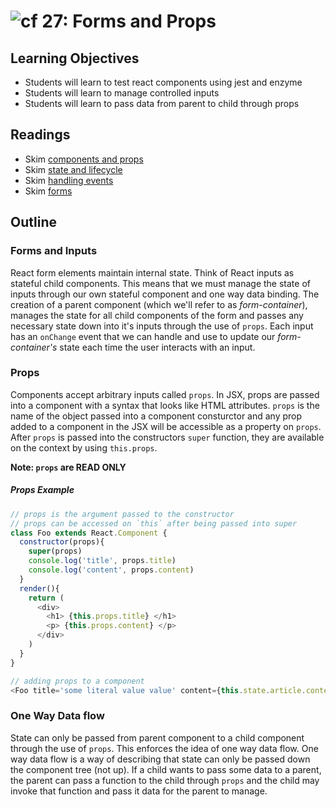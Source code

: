 ![cf](http://i.imgur.com/7v5ASc8.png) 27: Forms and Props
===

## Learning Objectives
* Students will learn to test react components using jest and enzyme
* Students will learn to manage controlled inputs
* Students will learn to pass data from parent to child through props

## Readings
* Skim [components and props](https://facebook.github.io/react/docs/components-and-props.html)
* Skim [state and lifecycle](https://facebook.github.io/react/docs/state-and-lifecycle.html)
* Skim [handling events](https://facebook.github.io/react/docs/handling-events.html)
* Skim [forms](https://facebook.github.io/react/docs/forms.html)

## Outline

### Forms and Inputs
React form elements maintain internal state. Think of React inputs as stateful child components. This means that we must manage the state of inputs through our own stateful component and one way data binding. The creation of a parent component (which we'll refer to as _form-container_), manages the state for all child components of the form and passes any necessary state down into it's inputs through the use of `props`. Each input has an `onChange` event that we can handle and use to update our _form-container's_ state each time the user interacts with an input.

### Props
Components accept arbitrary inputs called `props`. In JSX, props are passed into a component with a syntax that looks like HTML attributes. `props` is the name of the object passed into a component consturctor and any prop added to a component in the JSX will be accessible as a property on `props`. After `props` is passed into the constructors `super` function, they are available on the context by using `this.props`.

**Note: `props` are READ ONLY**

##### Props Example
``` javascript
// props is the argument passed to the constructor
// props can be accessed on `this` after being passed into super
class Foo extends React.Component {
  constructor(props){
    super(props)
    console.log('title', props.title)
    console.log('content', props.content)
  }
  render(){
    return (
      <div>
        <h1> {this.props.title} </h1>
        <p> {this.props.content} </p>
      </div>
    )
  }
}

// adding props to a component
<Foo title='some literal value value' content={this.state.article.content}>
```

### One Way Data flow
State can only be passed from parent component to a child component through the use of `props`. This enforces the idea of one way data flow. One way data flow is a way of describing that state can only be passed down the component tree (not up). If a child wants to pass some data to a parent, the parent can pass a function to the child through `props` and the child may invoke that function and pass it data for the parent to manage.

